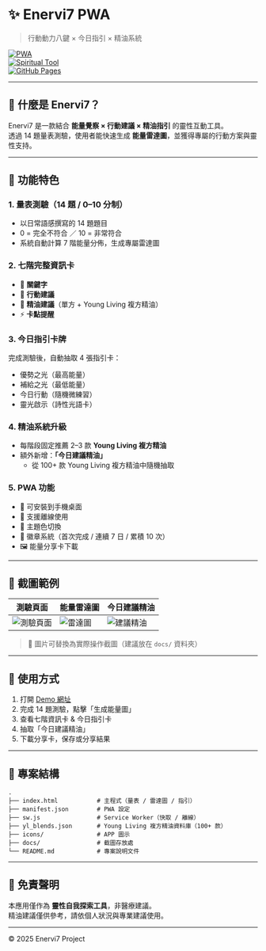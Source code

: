 # ✨ Enervi7 PWA  
> 行動動力八鍵 × 今日指引 × 精油系統

[![PWA](https://img.shields.io/badge/PWA-Ready-6a00ff?logo=googlechrome&logoColor=white)]()  
[![Spiritual Tool](https://img.shields.io/badge/靈性工具-能量覺察-00b894)]()  
[![GitHub Pages](https://img.shields.io/badge/Demo-GitHub_Pages-0984e3?logo=github)](https://octo701028-sudo.github.io/Mixenervi7/)

---

## 🌌 什麼是 Enervi7？
Enervi7 是一款結合 **能量覺察 × 行動建議 × 精油指引** 的靈性互動工具。  
透過 14 題量表測驗，使用者能快速生成 **能量雷達圖**，並獲得專屬的行動方案與靈性支持。  

---

## 🔮 功能特色

### 1. 量表測驗（14 題 / 0–10 分制）
- 以日常語感撰寫的 14 題題目  
- 0 = 完全不符合 ／ 10 = 非常符合  
- 系統自動計算 7 階能量分佈，生成專屬雷達圖  

### 2. 七階完整資訊卡
- 🔑 **關鍵字**  
- 🪷 **行動建議**  
- 🌿 **精油建議**（單方 + Young Living 複方精油）  
- ⚡ **卡點提醒**  

### 3. 今日指引卡牌
完成測驗後，自動抽取 4 張指引卡：  
- 優勢之光（最高能量）  
- 補給之光（最低能量）  
- 今日行動（隨機微練習）  
- 靈光啟示（詩性光語卡）  

### 4. 精油系統升級
- 每階段固定推薦 2–3 款 **Young Living 複方精油**  
- 額外新增：**「今日建議精油」**  
  - 從 100+ 款 Young Living 複方精油中隨機抽取  

### 5. PWA 功能
- 📱 可安裝到手機桌面  
- 📶 支援離線使用  
- 🎨 主題色切換  
- 🏅 徽章系統（首次完成 / 連續 7 日 / 累積 10 次）  
- 🖼️ 能量分享卡下載  

---

## 📸 截圖範例
| 測驗頁面 | 能量雷達圖 | 今日建議精油 |
|----------|------------|--------------|
| ![測驗頁面](docs/screen1.png) | ![雷達圖](docs/screen2.png) | ![建議精油](docs/screen3.png) |

> 📌 圖片可替換為實際操作截圖（建議放在 `docs/` 資料夾）

---

## 🚀 使用方式
1. 打開 [Demo 網址](https://octo701028-sudo.github.io/Mixenervi7/)  
2. 完成 14 題測驗，點擊「生成能量圖」  
3. 查看七階資訊卡 & 今日指引卡  
4. 抽取「今日建議精油」  
5. 下載分享卡，保存或分享結果  

---

## 📂 專案結構
```
.
├── index.html           # 主程式（量表 / 雷達圖 / 指引）
├── manifest.json        # PWA 設定
├── sw.js                # Service Worker（快取 / 離線）
├── yl_blends.json       # Young Living 複方精油資料庫（100+ 款）
├── icons/               # APP 圖示
├── docs/                # 截圖存放處
└── README.md            # 專案說明文件
```

---

## 🪷 免責聲明
本應用僅作為 **靈性自我探索工具**，非醫療建議。  
精油建議僅供參考，請依個人狀況與專業建議使用。

---
© 2025 Enervi7 Project
